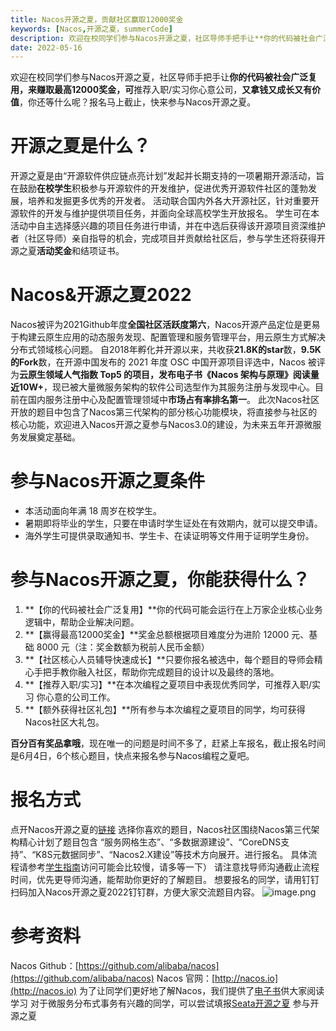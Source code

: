 ```yaml
---
title: Nacos开源之夏，贡献社区赢取12000奖金
keywords: [Nacos,开源之夏，summerCode]
description: 欢迎在校同学们参与Nacos开源之夏，社区导师手把手让**你的代码被社会广泛复用，来赚取最高12000奖金，可**推荐入职/实习你心意公司，**又拿钱又成长又有价值**，你还等什么呢？报名马上截止，快来参与Nacos开源之夏。
date: 2022-05-16
---
```

欢迎在校同学们参与Nacos开源之夏，社区导师手把手让**你的代码被社会广泛复用，来赚取最高12000奖金，可**推荐入职/实习你心意公司，**又拿钱又成长又有价值**，你还等什么呢？报名马上截止，快来参与Nacos开源之夏。
# 开源之夏是什么？
开源之夏是由“开源软件供应链点亮计划”发起并长期支持的一项暑期开源活动，旨在鼓励**在校学生**积极参与开源软件的开发维护，促进优秀开源软件社区的蓬勃发展，培养和发掘更多优秀的开发者。
活动联合国内外各大开源社区，针对重要开源软件的开发与维护提供项目任务，并面向全球高校学生开放报名。
学生可在本活动中自主选择感兴趣的项目任务进行申请，并在中选后获得该开源项目资深维护者（社区导师）亲自指导的机会，完成项目并贡献给社区后，参与学生还将获得开源之夏**活动奖金**和结项证书。
# Nacos&开源之夏2022
Nacos被评为2021Github年度**全国社区活跃度第六**，Nacos开源产品定位是更易于构建云原生应用的动态服务发现、配置管理和服务管理平台，用云原生方式解决分布式领域核心问题。
自2018年孵化并开源以来，共收获**21.8K的star**数，**9.5K的Fork**数，在开源中国发布的 2021 年度 OSC 中国开源项目评选中，Nacos 被评为**云原生领域人气指数 Top5 **的项目，发布电子书《Nacos 架构与原理》阅读量近**10W+**，现已被大量微服务架构的软件公司选型作为其服务注册与发现中心。目前在国内服务注册中心及配置管理领域中**市场占有率排名第一**。
此次Nacos社区开放的题目中包含了Nacos第三代架构的部分核心功能模块，将直接参与社区的核心功能，欢迎进入Nacos开源之夏参与Nacos3.0的建设，为未来五年开源微服务发展奠定基础。
# 参与Nacos开源之夏条件

- 本活动面向年满 18 周岁在校学生。
- 暑期即将毕业的学生，只要在申请时学生证处在有效期内，就可以提交申请。
- 海外学生可提供录取通知书、学生卡、在读证明等文件用于证明学生身份。
# 参与Nacos开源之夏，你能获得什么？

1. **【你的代码被社会广泛复用】**你的代码可能会运行在上万家企业核心业务逻辑中，帮助企业解决问题。
1. **【赢得最高12000奖金】**奖金总额根据项目难度分为进阶 12000 元、基础 8000 元（注：奖金数额为税前人民币金额）
1. **【社区核心人员辅导快速成长】**只要你报名被选中，每个题目的导师会精心手把手教你融入社区，帮助你完成题目的设计以及最终的落地。
1. **【推荐入职/实习】**在本次编程之夏项目中表现优秀同学，可推荐入职/实习 你心意的公司工作。
1. **【额外获得社区礼包】**所有参与本次编程之夏项目的同学，均可获得Nacos社区大礼包。

**百分百有奖品拿哦**，现在唯一的问题是时间不多了，赶紧上车报名，截止报名时间是6月4日，6个核心题目，快点来报名参与Nacos编程之夏吧。
# 报名方式
点开Nacos开源之夏的[链接](https://summer-ospp.ac.cn/#/org/orgdetail/ab188e59-fab8-468f-bc89-bdc2bd8b5e64/ ) 选择你喜欢的题目，Nacos社区围绕Nacos第三代架构精心计划了题目包含 “服务网格生态”、“多数据源建设”、“CoreDNS支持”、“K8S元数据同步”、“Nacos2.X建设”等技术方向展开。进行报名。
具体流程请参考[学生指南](https://summer-ospp.ac.cn/#/org/orgdetail/ab188e59-fab8-468f-bc89-bdc2bd8b5e64/ )访问可能会比较慢，请多等一下）
请注意找导师沟通截止流程时间，优先更导师沟通，能帮助你更好的了解题目。
想要报名的同学，请用钉钉扫码加入Nacos开源之夏2022钉钉群，方便大家交流题目内容。
![image.png](https://intranetproxy.alipay.com/skylark/lark/0/2022/png/11189/1652672158622-1a7de1a7-71da-4e80-aae9-13c6e5da821a.png#clientId=u35054081-9c85-4&crop=0&crop=0&crop=1&crop=1&from=paste&height=617&id=u3760c18e&margin=%5Bobject%20Object%5D&name=image.png&originHeight=1632&originWidth=1180&originalType=binary&ratio=1&rotation=0&showTitle=false&size=567452&status=done&style=none&taskId=uef4eb68f-7e3e-4666-9a58-75d730e5cee&title=&width=446)
# 参考资料
Nacos Github：[https://github.com/alibaba/nacos](https://github.com/alibaba/nacos)
Nacos 官网：[http://nacos.io](http://nacos.io)
为了让同学们更好地了解Nacos，我们提供了[电子书](https://www.yuque.com/nacos/ebook)供大家阅读学习
对于微服务分布式事务有兴趣的同学，可以尝试填报[Seata开源之夏](https://mp.weixin.qq.com/s?__biz=Mzg2MTI2NDk2OQ==&tempkey=MTE2NV9GNy9EWjczbFo5MkFoUCtXNWxnSEVlOXVicGREUHdDQXRVSW5NcTIwSWlhdE5BN2ltQUdBZWJNY050dzBaYXNKY0tBY1NEQ0VVbXpDNE9FMmg0eDBjUlZ0YWtlQ2lyZ2xrZEFfa0drQVFnaXRNUnYwSmZtMHZTTG0wRWdieTJwd3E2dlpTNE5EQzd0V0xiMlhEcjZSMl91WXB5by1Eb3ViX1VSektnfn4%3D&chksm=4e188949796f005f87426542ac16c92bcdbb1248e8e9037afce0578920abd2dbf50d70553d5f&mpshare=1&srcid=0516E1M5ZS8oOWMl6bsdw8y0&sharer_sharetime=1652684375116&sharer_shareid=8056836193d95a1bb0631fa63ab5cc6a&from=singlemessage&scene=1&subscene=10000&clicktime=1652684382&enterid=1652684382&sessionid=0&ascene=1&realreporttime=1652684382988&forceh5=1&devicetype=android-30&version=280016f8&nettype=WIFI&abtest_cookie=AAACAA%3D%3D&lang=zh_CN&exportkey=Af09sJIUNjyWxPx5MSjG0ws%3D&pass_ticket=Ya0UtGtqSRfT4xcALdBO4s67oKTP%2FA3goUGjkSf4jSEBSJD%2FW0YVQqHwZQ5v0D%2FY&wx_header=3) 参与开源之夏
 
